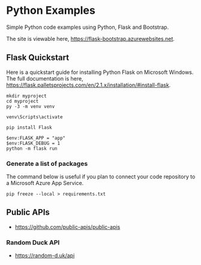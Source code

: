 # Python Examples

Simple Python code examples using Python, Flask and Bootstrap.

The site is viewable here, <a href="https://flask-bootstrap.azurewebsites.net/">https://flask-bootstrap.azurewebsites.net</a>.

## Flask Quickstart

Here is a quickstart guide for installing Python Flask on Microsoft Windows. The full documentation is here, <a href="https://flask.palletsprojects.com/en/2.1.x/installation/#install-flask">https://flask.palletsprojects.com/en/2.1.x/installation/#install-flask</a>.

```
mkdir myproject
cd myproject
py -3 -m venv venv

venv\Scripts\activate

pip install Flask

$env:FLASK_APP = "app"
$env:FLASK_DEBUG = 1
python -m flask run
```

### Generate a list of packages
The command below is useful if you plan to connect your code repository to a Microsoft Azure App Service.

```
pip freeze --local > requirements.txt
```

## Public APIs
* https://github.com/public-apis/public-apis

### Random Duck API
* https://random-d.uk/api